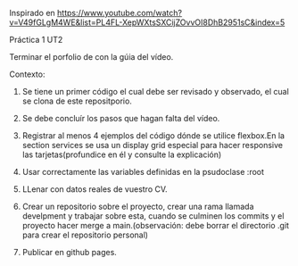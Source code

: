 Inspirado en https://www.youtube.com/watch?v=V49fGLgM4WE&list=PL4FL-XepWXtsSXCijZOvvOI8DhB2951sC&index=5 

Práctica 1 UT2 


Terminar el porfolio de con la gúia del vídeo.

Contexto:

1. Se tiene un primer código el cual debe ser revisado y observado, el cual se clona de este repositporio.

2. Se debe concluír los pasos que hagan falta del vídeo.

3. Registrar al menos 4 ejemplos del código dónde se utilice flexbox.En la section services se usa un display grid especial para hacer responsive las tarjetas(profundice en él y consulte la explicación)

4. Usar correctamente las variables definidas en la psudoclase :root

5. LLenar con datos reales de vuestro CV.

6. Crear un repositorio sobre el proyecto, crear una rama llamada develpment y trabajar sobre esta, cuando se culminen los commits y el proyecto hacer merge a main.(observación: debe borrar el directorio .git para crear el repositorio personal)

7. Publicar en github pages.

